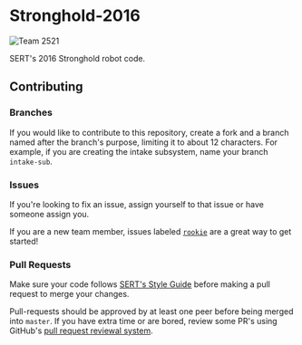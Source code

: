 # Stronghold-2016

![Team 2521](https://img.shields.io/badge/team-2521-7d26cd.svg?style=flat-square)

SERT's 2016 Stronghold robot code.

## Contributing

### Branches

If you would like to contribute to this repository, create a fork and a branch
named after the branch's purpose, limiting it to about 12 characters. For
example, if you are creating the intake subsystem, name your branch
`intake-sub`.

### Issues

If you're looking to fix an issue, assign yourself to that issue or have
someone assign you.

If you are a new team member, issues labeled
[`rookie`](https://github.com/SouthEugeneRoboticsTeam/Stronghold-2016/issues?q=is%3Aissue+is%3Aopen+label%3Arookie)
are a great way to get started!

### Pull Requests

Make sure your code follows
[SERT's Style Guide](https://github.com/SouthEugeneRoboticsTeam/Style-Guidelines)
before making a pull request to merge your changes.

Pull-requests should be approved by at least one peer before being merged into
`master`. If you have extra time or are bored, review some PR's using GitHub's
[pull request reviewal system](https://help.github.com/articles/about-pull-request-reviews/).
